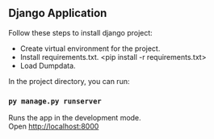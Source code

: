 ## Django Application

Follow these steps to install django project:

- Create virtual environment for the project.
- Install requirements.txt. <pip install -r requirements.txt>
- Load Dumpdata. <py manage.py loaddata dumpdata.json>

In the project directory, you can run:

### `py manage.py runserver`

Runs the app in the development mode.<br />
Open [http://localhost:8000](http://localhost:8000)
